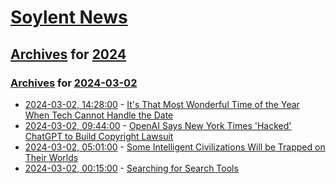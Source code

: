 # [Soylent News](../../../README.md)

## [Archives](../../index.md) for [2024](../index.md)

### [Archives](../../index.md) for [2024-03-02](index.md)

* [2024-03-02, 14:28:00](https://soylentnews.org/article.pl?sid=24/03/01/0248250&from=rss) - [It's That Most Wonderful Time of the Year When Tech Cannot Handle the Date](https://soylentnews.org/article.pl?sid=24/03/01/0248250&from=rss)
* [2024-03-02, 09:44:00](https://soylentnews.org/article.pl?sid=24/03/01/0243210&from=rss) - [OpenAI Says New York Times 'Hacked' ChatGPT to Build Copyright Lawsuit](https://soylentnews.org/article.pl?sid=24/03/01/0243210&from=rss)
* [2024-03-02, 05:01:00](https://soylentnews.org/article.pl?sid=24/03/01/0232251&from=rss) - [Some Intelligent Civilizations Will be Trapped on Their Worlds](https://soylentnews.org/article.pl?sid=24/03/01/0232251&from=rss)
* [2024-03-02, 00:15:00](https://soylentnews.org/article.pl?sid=24/03/01/0143232&from=rss) - [Searching for Search Tools](https://soylentnews.org/article.pl?sid=24/03/01/0143232&from=rss)

